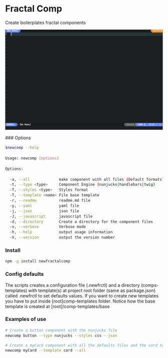 # Fractal Comp

Create boilerplates fractal components

![vimnewcomp](https://raw.githubusercontent.com/FrancisVega/fractalcomp/master/assets/newcomp-anim.gif)

### Options

```bash
$newcomp --help

Usage: newcomp [options]

Options:

  -a, --all             make component with all files (Default formats)
  -t, --type <type>     Component Engine (nunjucks|handlebars|twig)
  -T, --styles <type>   Styles format
  -T, --template <name> File base template
  -r, --readme          readme.md file
  -y, --yaml            yaml file
  -j, --json            json file
  -J, --javascript      javascript file
  -d, --directory       Create a directory for the component files
  -v, --verbose         Verbose mode
  -h, --help            output usage information
  -V, --version         output the version number
```

### Install

```bash
npm -g install newfractalcomp
```

### Config defaults

The scripts creates a configuration file (.newfrctl) and a directory (comps-templates) with template(s) at project root folder (same as package.json) called .newfrctl to set defaults values. If you want to create new templates you have to put inside [root]comp-templates folder. Notice how the base template is created at [root]/comp-templates/base


### Examples of use

```bash
# Create a button component with the nunjucks file
newcomp button --type nunjucks --styles css --json
```

```bash
# Create a myCard component with all the defaults files and the card template
newcomp myCard --template card --all
```
